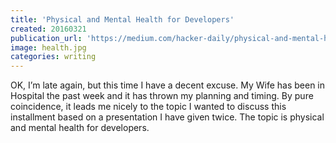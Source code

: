 ```yaml
---
title: 'Physical and Mental Health for Developers'
created: 20160321
publication_url: 'https://medium.com/hacker-daily/physical-and-mental-health-for-developers-4706217c7839#.30fnrgdat'
image: health.jpg
categories: writing 
---
```

OK, I’m late again, but this time I have a decent excuse. My Wife has been in Hospital the past week and it has thrown my planning and timing. By pure coincidence, it leads me nicely to the topic I wanted to discuss this installment based on a presentation I have given twice. The topic is physical and mental health for developers.
